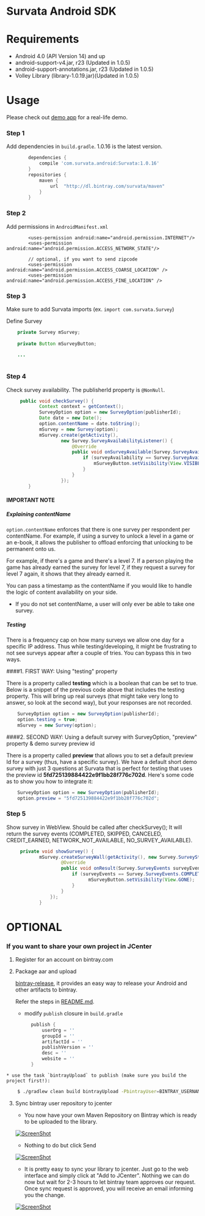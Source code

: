 Survata Android SDK
====================

# Requirements #

- Android 4.0 (API Version 14) and up
- android-support-v4.jar, r23 (Updated in 1.0.5)
- android-support-annotations.jar, r23 (Updated in 1.0.5)
- Volley Library (library-1.0.19.jar)(Updated in 1.0.5)

# Usage #

Please check out [demo app](https://github.com/Survata/survata-android-demo-app) for a real-life demo.

### Step 1

Add dependencies in `build.gradle`. 1.0.16 is the latest version.

```groovy
        dependencies {
            compile 'com.survata.android:Survata:1.0.16'
        }
        repositories {
            maven {
                url  "http://dl.bintray.com/survata/maven"
            }
        }
```
### Step 2

Add permissions in `AndroidManifest.xml`

```
        <uses-permission android:name="android.permission.INTERNET"/>
        <uses-permission android:name="android.permission.ACCESS_NETWORK_STATE"/>
        
        // optional, if you want to send zipcode
        <uses-permission android:name="android.permission.ACCESS_COARSE_LOCATION" />
        <uses-permission android:name="android.permission.ACCESS_FINE_LOCATION" />
```
    

### Step 3

Make sure to add Survata imports (ex. `import com.survata.Survey`)

Define Survey

```java
    private Survey mSurvey;
    
    private Button mSurveyButton;
    
    ...
    
```

### Step 4

Check survey availability. The publisherId property is `@NonNull`. 

```java
     public void checkSurvey() {
            Context context = getContext();
            SurveyOption option = new SurveyOption(publisherId);
            Date date = new Date();
            option.contentName = date.toString();
            mSurvey = new Survey(option);
            mSurvey.create(getActivity(),
                    new Survey.SurveyAvailabilityListener() {
                        @Override
                        public void onSurveyAvailable(Survey.SurveyAvailability surveyAvailability) {
                            if (surveyAvailability == Survey.SurveyAvailability.AVAILABILITY) {
                                mSurveyButton.setVisibility(View.VISIBLE);
                            }
                        }
                    });
        }
 ```

#### IMPORTANT NOTE

##### Explaining contentName
`option.contentName` enforces that there is one survey per respondent per contentName. For example, if using a survey to unlock a level in a game or an e-book, it allows the publisher to offload enforcing that unlocking to be permanent onto us. 

For example, if there's a game and there's a level 7. If a person playing the game has already earned the survey for level 7, if they request a survey for level 7 again, it shows that they already earned it. 

You can pass a timestamp as the contentName if you would like to handle the logic of content availability on your side.
 * If you do not set contentName, a user will only ever be able to take one survey.

##### Testing
There is a frequency cap on how many surveys we allow one day for a specific IP address. Thus while testing/developing, it might be frustrating to not see surveys appear after a couple of tries. You can bypass this in two ways. 

####1. FIRST WAY: Using "testing" property

There is a property called **testing** which is a boolean that can be set to true. Below is a snippet of the previous code above that includes the testing property. This will bring up real surveys (that might take very long to answer, so look at the second way), but your responses are not recorded.

```java
    SurveyOption option = new SurveyOption(publisherId);
    option.testing = true;
    mSurvey = new Survey(option);
```

####2. SECOND WAY: Using a default survey with SurveyOption, "preview" property & demo survey preview id 

There is a property called **preview** that allows you to set a default preview Id for a survey (thus, have a specific survey). We have a default short demo survey with just 3 questions at Survata that is perfect for testing that uses the preview id **5fd725139884422e9f1bb28f776c702d**. Here's some code as to show you how to integrate it: 

```java
    SurveyOption option = new SurveyOption(publisherId);
    option.preview = "5fd725139884422e9f1bb28f776c702d";
```

### Step 5  

Show survey in WebView. Should be called after checkSurvey();
It will return the survey events (COMPLETED, SKIPPED, CANCELED, CREDIT_EARNED, NETWORK_NOT_AVAILABLE, NO_SURVEY_AVAILABLE).

```java
     private void showSurvey() {                
            mSurvey.createSurveyWall(getActivity(), new Survey.SurveyStatusListener() {
                    @Override
                    public void onResult(Survey.SurveyEvents surveyEvents) {
                        if (surveyEvents == Survey.SurveyEvents.COMPLETED) {
                              mSurveyButton.setVisibility(View.GONE);
                        }
                    }
                });
            }
```

# OPTIONAL #
### If you want to share your own project in JCenter ### 

1.  Register for an account on bintray.com

2.  Package aar and upload

    [bintray-release](https://github.com/novoda/bintray-release), it provides an easy way to release your Android and other artifacts to bintray.
    
    Refer the steps in [README.md](https://github.com/novoda/bintray-release/blob/master/README.md). 
    
    * modify `publish` closure in `build.gradle`
    
```groovy
         publish {
             userOrg = ''
             groupId = ''
             artifactId = ''
             publishVersion = ''
             desc = ''
             website = ''
         }
```
    
    * use the task `bintrayUpload` to publish (make sure you build the project first!):
    
```bash
    $ ./gradlew clean build bintrayUpload -PbintrayUser=BINTRAY_USERNAME -PbintrayKey=BINTRAY_KEY -PdryRun=false
```

3.  Sync bintray user repository to jcenter

    * You now have your own Maven Repository on Bintray which is ready to be uploaded to the library.
    
    [![ScreenShot](step1.png)](https://github.com/greycats/survata-android-sdk/blob/development/step1.png)

    * Nothing to do but click Send
    
    [![ScreenShot](step2.png)](https://github.com/greycats/survata-android-sdk/blob/development/step2.png)


    * It is pretty easy to sync your library to jcenter. Just go to the web interface and simply click at "Add to JCenter".
    Nothing we can do now but wait for 2-3 hours to let bintray team approves our request. Once sync request is approved, you will receive an email informing you the change. 
    
    [![ScreenShot](step3.png)](https://github.com/greycats/survata-android-sdk/blob/development/step3.png)

